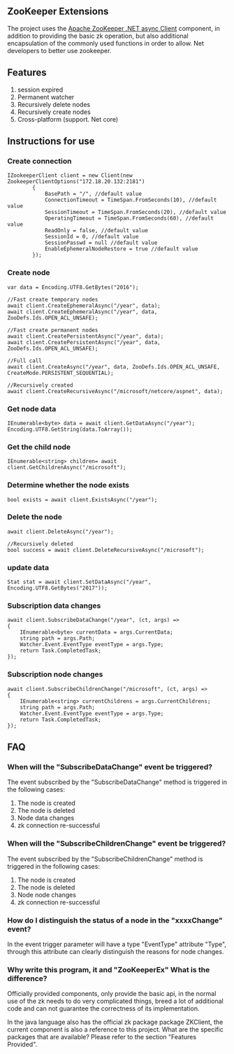 ## ZooKeeper Extensions

The project uses the [Apache ZooKeeper .NET async Client](https://www.nuget.org/packages/ZooKeeperNetEx/) component, in addition to providing the basic zk operation, but also additional encapsulation of the commonly used functions in order to allow. Net developers to better use zookeeper.
## Features

1. session expired
2. Permanent watcher
3. Recursively delete nodes
4. Recursively create nodes
5. Cross-platform (support. Net core)

## Instructions for use
### Create connection

    IZookeeperClient client = new Client(new ZookeeperClientOptions("172.18.20.132:2181")
            {
                BasePath = "/", //default value
                ConnectionTimeout = TimeSpan.FromSeconds(10), //default value
                SessionTimeout = TimeSpan.FromSeconds(20), //default value
                OperatingTimeout = TimeSpan.FromSeconds(60), //default value
                ReadOnly = false, //default value
                SessionId = 0, //default value
                SessionPasswd = null //default value
                EnableEphemeralNodeRestore = true //default value
            });
### Create node
    var data = Encoding.UTF8.GetBytes("2016");
    
    //Fast create temporary nodes
    await client.CreateEphemeralAsync("/year", data);
    await client.CreateEphemeralAsync("/year", data, ZooDefs.Ids.OPEN_ACL_UNSAFE);
    
    //Fast create permanent nodes
    await client.CreatePersistentAsync("/year", data);
    await client.CreatePersistentAsync("/year", data, ZooDefs.Ids.OPEN_ACL_UNSAFE);
    
    //Full call
    await client.CreateAsync("/year", data, ZooDefs.Ids.OPEN_ACL_UNSAFE, CreateMode.PERSISTENT_SEQUENTIAL);
    
    //Recursively created
    await client.CreateRecursiveAsync("/microsoft/netcore/aspnet", data);
### Get node data
    IEnumerable<byte> data = await client.GetDataAsync("/year");
    Encoding.UTF8.GetString(data.ToArray());
### Get the child node
    IEnumerable<string> children= await client.GetChildrenAsync("/microsoft");
### Determine whether the node exists
    bool exists = await client.ExistsAsync("/year");
### Delete the node
    await client.DeleteAsync("/year");

    //Recursively deleted
    bool success = await client.DeleteRecursiveAsync("/microsoft");
### update data
    Stat stat = await client.SetDataAsync("/year", Encoding.UTF8.GetBytes("2017"));
### Subscription data changes
    await client.SubscribeDataChange("/year", (ct, args) =>
    {
        IEnumerable<byte> currentData = args.CurrentData;
        string path = args.Path;
        Watcher.Event.EventType eventType = args.Type;
        return Task.CompletedTask;
    });
### Subscription node changes
    await client.SubscribeChildrenChange("/microsoft", (ct, args) =>
    {
        IEnumerable<string> currentChildrens = args.CurrentChildrens;
        string path = args.Path;
        Watcher.Event.EventType eventType = args.Type;
        return Task.CompletedTask;
    });
## FAQ
### When will the "SubscribeDataChange" event be triggered?
The event subscribed by the "SubscribeDataChange" method is triggered in the following cases:

1. The node is created
2. The node is deleted
3. Node data changes
4. zk connection re-successful

### When will the "SubscribeChildrenChange" event be triggered?
The event subscribed by the "SubscribeChildrenChange" method is triggered in the following cases:

1. The node is created
2. The node is deleted
3. Node node changes
4. zk connection re-successful

### How do I distinguish the status of a node in the "xxxxChange" event?
In the event trigger parameter will have a type "EventType" attribute "Type", through this attribute can clearly distinguish the reasons for node changes.

### Why write this program, it and "ZooKeeperEx" What is the difference?
Officially provided components, only provide the basic api, in the normal use of the zk needs to do very complicated things, breed a lot of additional code and can not guarantee the correctness of its implementation.

In the java language also has the official zk package package ZKClient, the current component is also a reference to this project. What are the specific packages that are available? Please refer to the section "Features Provided".
